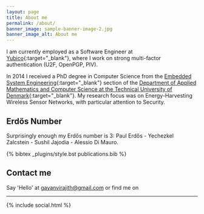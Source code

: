```yaml
---
layout: page
title: About me
permalink: /about/
banner_image: sample-banner-image-2.jpg
banner_image_alt: About me
---
```


I am currently employed as a Software Engineer at [Yubico](https://www.yubico.com/){:target="_blank"}, where I work on strong multi-factor authentication (U2F, OpenPGP, PIV).

In 2014 I received a PhD degree in Computer Science from the [Embedded System Engineering](http://www.compute.dtu.dk/english/research/ESE){:target="_blank"} section of the [Department of Applied Mathematics and Computer Science at the Technical University of Denmark](http://www.compute.dtu.dk/english){:target="_blank"}. My research focus was on Energy-Harvesting Wireless Sensor Networks, with particular attention to Security.

## Erd&#337;s Number
Surprisingly enough my Erd&#337;s number is 3: Paul Erd&#337;s - Yechezkel Zalcstein - Sushil Jajodia - Alessio Di Mauro.

{% bibtex _plugins/style.bst publications.bib %}

## Contact me

Say 'Hello' at gayanvirajith@gmail.com or find
me on

---

{% include social.html %}

[pw]: http://processwire.com
[jekyll]: http://jekyllrb.com
